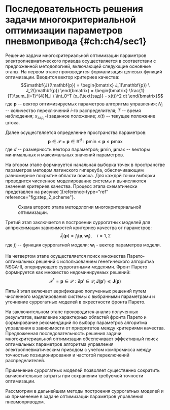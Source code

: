# Последовательность решения задачи многокритериальной оптимизации параметров пневмопривода {#ch:ch4/sec1}

Решение задачи многокритериальной оптимизации параметров
электропневматического привода осуществляется в соответствии с
предложенной методологией, включающей следующие основные этапы. На
первом этапе производится формализация целевых функций оптимизации.
Вводится вектор критериев качества:
$$\mathbf{J}(\mathbf{p}) = \begin{bmatrix}
J_1(\mathbf{p}) \
J_2(\mathbf{p})
\end{bmatrix} = \begin{bmatrix}
\frac{1}{T}\sum_{i=1}^{4}N_i \
\int_0^T (x_{\text{зад}} - x(t))^2 dt
\end{bmatrix}$$ где $\mathbf{p}$ -- вектор оптимизируемых параметров
алгоритма управления; $N_i$ -- количество переключений $i$-го
распределителя; $T$ -- время наблюдения; $x_{\text{зад}}$ -i заданное
положение; $x(t)$ -- текущее положение штока.

Далее осуществляется определение пространства параметров:
$$\mathbf{p} \in \mathcal{P} = {\mathbf{p} \in \mathbb{R}^d: \mathbf{p}{\text{min}} \leq \mathbf{p} \leq \mathbf{p}{\text{max}}}$$
где $d$ -- размерность вектора параметров; $\mathbf{p}{\text{min}}$,
$\mathbf{p}{\text{max}}$ -- векторы минимальных и максимальных значений
параметров.

На втором этапе формируется начальная выборка точек в пространстве
параметров методом латинского гиперкуба, обеспечивающим равномерное
покрытие области поиска. Для каждой точки выборки проводится численное
моделирование системы и вычисляются значения критериев качества. Процесс
этапа схематически представлен на рисунке
[1](#fig:step_2_scheme){reference-type="ref"
reference="fig:step_2_scheme"}.

<figure id="fig:step_2_scheme">

<figcaption>Схема второго этапа методологии многокритериальной
оптимизации.</figcaption>
</figure>

Третий этап заключается в построении суррогатных моделей для
аппроксимации зависимостей критериев качества от параметров:
$$\hat{J}_i(\mathbf{p}) = f_i(\mathbf{p}, \mathbf{w}_i), \quad i = 1,2$$
где $f_i$ -- функция суррогатной модели; $\mathbf{w}_i$ - вектор
параметров модели.

На четвертом этапе осуществляется поиск множества Парето-оптимальных
решений с использованием генетического алгоритма NSGA-II, оперирующего
суррогатными моделями. Фронт Парето формируется как множество
недоминируемых решений:
$$\mathcal{P}^* = {\mathbf{p} \in \mathcal{P}: \nexists \mathbf{p}' \in \mathcal{P}, \mathbf{J}(\mathbf{p}') \preceq \mathbf{J}(\mathbf{p})}$$

Пятый этап включает верификацию полученных решений путем численного
моделирования системы с выбранными параметрами и уточнение суррогатных
моделей в окрестности фронта Парето.

На заключительном этапе производится анализ полученных результатов,
выявление характерных областей фронта Парето и формирование рекомендаций
по выбору параметров алгоритма управления в зависимости от приоритетов
между критериями качества. Предложенная последовательность решения
задачи многокритериальной оптимизации обеспечивает эффективный поиск
оптимальных параметров алгоритма управления электропневматическим
приводом с учетом компромисса между точностью позиционирования и
частотой переключений распределителей.

Применение суррогатных моделей позволяет существенно сократить
вычислительные затраты при сохранении требуемой точности оптимизации.

Рассмотрим в дальнейшем методы построения суррогатных моделей и их
применение в задаче оптимизации параметров управления пневмоприводом.
